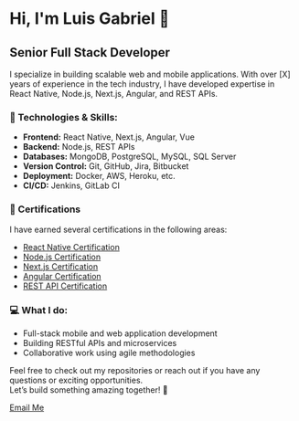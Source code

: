# Hi, I'm Luis Gabriel 👋

## Senior Full Stack Developer

I specialize in building scalable web and mobile applications. With over [X] years of experience in the tech industry, I have developed expertise in React Native, Node.js, Next.js, Angular, and REST APIs. 

### 🚀 Technologies & Skills:
- **Frontend:** React Native, Next.js, Angular, Vue
- **Backend:** Node.js, REST APIs
- **Databases:** MongoDB, PostgreSQL, MySQL, SQL Server
- **Version Control:** Git, GitHub, Jira, Bitbucket
- **Deployment:** Docker, AWS, Heroku, etc.
- **CI/CD:** Jenkins, GitLab CI

### 📜 Certifications
I have earned several certifications in the following areas:
- [React Native Certification](https://www.hackerrank.com/certificates/44d7fe975ac8)
- [Node.js Certification](https://www.hackerrank.com/certificates/8f1320429ad9)
- [Next.js Certification](https://www.hackerrank.com/certificates/a17b4d826075)
- [Angular Certification](https://www.hackerrank.com/certificates/0b942adf526a)
- [REST API Certification](https://www.hackerrank.com/certificates/9d70a334f3c7)

### 💻 What I do:
- Full-stack mobile and web application development
- Building RESTful APIs and microservices
- Collaborative work using agile methodologies

Feel free to check out my repositories or reach out if you have any questions or exciting opportunities.  
Let’s build something amazing together! 🚀

[Email Me](mailto:luisgabrielgomes04@gmail.com)
